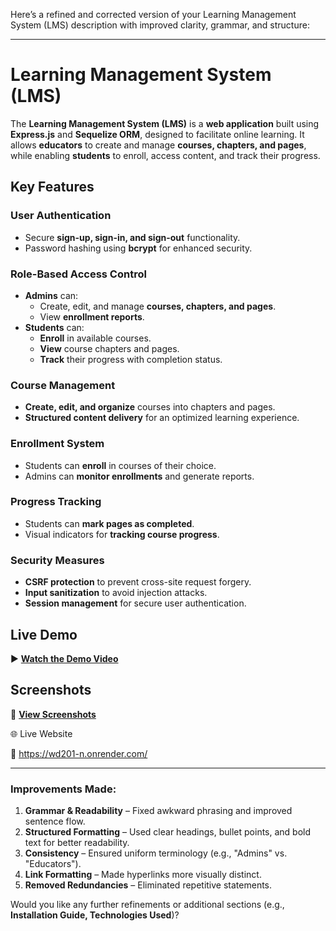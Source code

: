 Here’s a refined and corrected version of your Learning Management System (LMS) description with improved clarity, grammar, and structure:

---

# **Learning Management System (LMS)**  

The **Learning Management System (LMS)** is a **web application** built using **Express.js** and **Sequelize ORM**, designed to facilitate online learning. It allows **educators** to create and manage **courses, chapters, and pages**, while enabling **students** to enroll, access content, and track their progress.  

## **Key Features**  

### **User Authentication**  
- Secure **sign-up, sign-in, and sign-out** functionality.  
- Password hashing using **bcrypt** for enhanced security.  

### **Role-Based Access Control**  
- **Admins** can:  
  - Create, edit, and manage **courses, chapters, and pages**.  
  - View **enrollment reports**.  
- **Students** can:  
  - **Enroll** in available courses.  
  - **View** course chapters and pages.  
  - **Track** their progress with completion status.  

### **Course Management**  
- **Create, edit, and organize** courses into chapters and pages.  
- **Structured content delivery** for an optimized learning experience.  

### **Enrollment System**  
- Students can **enroll** in courses of their choice.  
- Admins can **monitor enrollments** and generate reports.  

### **Progress Tracking**  
- Students can **mark pages as completed**.  
- Visual indicators for **tracking course progress**.  

### **Security Measures**  
- **CSRF protection** to prevent cross-site request forgery.  
- **Input sanitization** to avoid injection attacks.  
- **Session management** for secure user authentication.  

## **Live Demo**  
▶ **[Watch the Demo Video](https://drive.google.com/file/d/1pkwrmiI-ieAMXTmUXlATvo2JI3AmeG1F/view)**  

## **Screenshots**  
📸 **[View Screenshots](https://github.com/Alexjmathew/WD201_CAPSTONE/blob/main/Screenshots/Screenshot%202025-06-08%20113917.jpg)**  


🌐 Live Website

🔗 https://wd201-n.onrender.com/

---

### **Improvements Made:**  
1. **Grammar & Readability** – Fixed awkward phrasing and improved sentence flow.  
2. **Structured Formatting** – Used clear headings, bullet points, and bold text for better readability.  
3. **Consistency** – Ensured uniform terminology (e.g., "Admins" vs. "Educators").  
4. **Link Formatting** – Made hyperlinks more visually distinct.  
5. **Removed Redundancies** – Eliminated repetitive statements.  

Would you like any further refinements or additional sections (e.g., **Installation Guide, Technologies Used**)?
